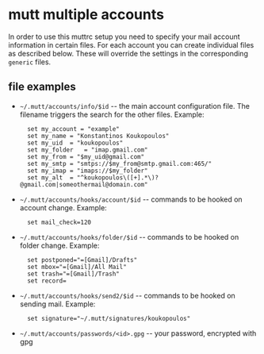 mutt multiple accounts
======================

In order to use this muttrc setup you need to specify your mail account
information in certain files. For each account you can create individual files
as described below. These will override the settings in the corresponding `generic`
files.


file examples
-------------

- `~/.mutt/accounts/info/$id` -- the main account configuration file. The
  filename triggers the search for the other files. Example:

        set my_account = "example"
        set my_name	= "Konstantinos Koukopoulos"
        set my_uid	= "koukopoulos"
        set my_folder	= "imap.gmail.com"
        set my_from	= "$my_uid@gmail.com"
        set my_smtp	= "smtps://$my_from@smtp.gmail.com:465/"
        set my_imap	= "imaps://$my_folder"
        set my_alt	= "^koukopoulos\([+].*\)?@gmail.com|someothermail@domain.com"

- `~/.mutt/accounts/hooks/account/$id` -- commands to be hooked on account change. Example:

        set mail_check=120

- `~/.mutt/accounts/hooks/folder/$id` -- commands to be hooked on folder change. Example:

        set postponed="=[Gmail]/Drafts"
        set mbox="=[Gmail]/All Mail"
        set trash="=[Gmail]/Trash"
        set record=

- `~/.mutt/accounts/hooks/send2/$id` -- commands to be hooked on sending mail. Example:

        set signature="~/.mutt/signatures/koukopoulos"

- `~/.mutt/accounts/passwords/<id>.gpg` -- your password, encrypted with gpg
